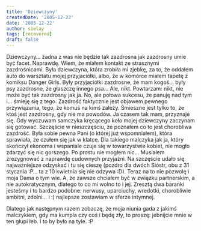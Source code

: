 ```yaml
---
title: 'Dziewczyny'
createdDate: '2005-12-22'
date: '2005-12-22'
author: sielay
tags: [recovered]
draft: false
---
```


Dziewczyny… żadna z was nie będzie tak zazdrosna jak zazdrosny umie być facet.
Naprawdę. Wiem, że miałem kontakt ze strasznymi zazdrośnicami. Była dziewczyna, która zrobiła mi zjebkę, za to, że oddałem auto do warsztatu mojej przyjaciółki, albo, że w komórce miałem tapetę z komiksu Danger Girls. Były przyjaciółki zazdrosne, że mam kogoś… były psy zazdrosne, że głaszczę innego psa… Ale, nikt. Powtarzam: nikt, nie może być tak zazdrosny jak ja. No, ale połowa sukcesu, że panuję nad tym i… śmieję się z tego. Zazdrość faktycznie jest objawem pewnego przywiązania, tego, że komuś na kimś zależy. Śmieszne jest tylko to, że ktoś jest zazdrosny, gdy nie ma powodów. Ja czasem tak mam, przyznaje się. Gdy wyczuwam samczyka kręcącego koło mojej dziewczyny zaczynam się gotować. Szczęście w nieszczęściu, że poznałem co to jest chorobliwa zazdrość. Była sobie pewna Pani (o której już wspomniałem), która sprawiała, że czułem się jak w klatce. Dla takiego malczyka jak ja, który skończył ekonoma i wspaniale czuje się w towarzystwie kobiet, nie mogło zdarzyć się nic gorszego. Po prostu nie mogłem nic… Musiałem zrezygnować z naprawdę cudownych przyjaźni. Na szczęście udało się najważniejsze odzyskać i tu się cieszę (pozdro dla dwóch Sióstr, obu z 31 stycznia :P… ta z 10 kwietnia się nie odzywa :D). Teraz na to nie pozwolę i moja Dama o tym wie. A, że zawsze chciałem być w związku partnerskim, a nie autokratycznym, dlatego to co mi wolno to i jej. Zresztą dwa baranki jesteśmy i to bardzo podobne: nerwusy, uparciuchy, wredotki, chorobliwie ambitni, zdolni… i :) najlepsze zostawiam w sferze intymnej.

Dlatego jak następnym razem zobaczę, że moja niunia gada z jakimś malczykiem, gdy ma kumpla czy coś i będę zły, to proszę: jebnijcie mnie w ten głupi łeb. I to by było na tyle. :P
